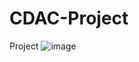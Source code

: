 # CDAC-Project
Project
![image](https://user-images.githubusercontent.com/104422155/226798406-b5dd04fc-d062-4196-8663-9319aefa853b.png)
